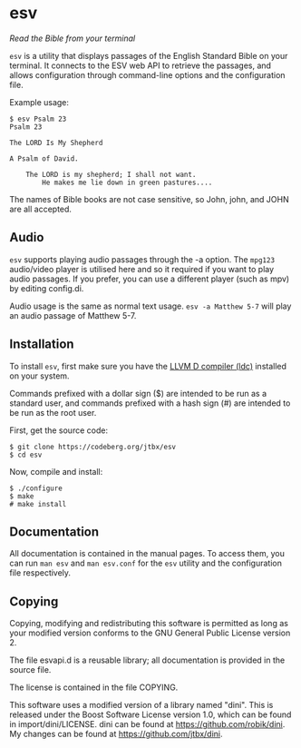 # esv

*Read the Bible from your terminal*

`esv` is a utility that displays passages of the English Standard Bible
on your terminal. It connects to the ESV web API to retrieve the passages,
and allows configuration through command-line options and the configuration file.

Example usage:

```
$ esv Psalm 23
Psalm 23

The LORD Is My Shepherd

A Psalm of David.

    The LORD is my shepherd; I shall not want.
        He makes me lie down in green pastures....
```

The names of Bible books are not case sensitive, so John, john, and JOHN
are all accepted.

## Audio

`esv` supports playing audio passages through the -a option.
The `mpg123` audio/video player is utilised here and so it required if you
want to play audio passages. If you prefer, you can use a different player
(such as mpv) by editing config.di.

Audio usage is the same as normal text usage. `esv -a Matthew 5-7` will play
an audio passage of Matthew 5-7.

## Installation

To install `esv`, first make sure you have the
[LLVM D compiler (ldc)](https://github.com/ldc-developers/ldc#installation)
installed on your system.

Commands prefixed with a dollar sign ($) are intended to be run as
a standard user, and commands prefixed with a hash sign (#) are intended
to be run as the root user.

First, get the source code:

```
$ git clone https://codeberg.org/jtbx/esv
$ cd esv
```

Now, compile and install:

```
$ ./configure
$ make
# make install
```

## Documentation

All documentation is contained in the manual pages. To access them, you can run
`man esv` and `man esv.conf` for the `esv` utility and the configuration file respectively.

## Copying

Copying, modifying and redistributing this software is permitted
as long as your modified version conforms to the GNU General Public License version 2.

The file esvapi.d is a reusable library; all documentation is provided in the source file.

The license is contained in the file COPYING.

This software uses a modified version of a library named "dini". This is released under
the Boost Software License version 1.0, which can be found in import/dini/LICENSE.
dini can be found at https://github.com/robik/dini.
My changes can be found at https://github.com/jtbx/dini.
